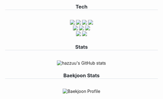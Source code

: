 <div align="center">
    <h3 style="border-bottom: 1px solid #d8dee4; color: #282d33;"> Tech </h3> <br> 
    <div style="margin: 0 auto; text-align: center;" align="center"> 
        <img src="https://img.shields.io/badge/React-61DAFB?style=for-the-badge&logo=React&logoColor=white">
        <img src="https://img.shields.io/badge/Redux-764ABC?style=for-the-badge&logo=Redux&logoColor=white">
        <img src="https://img.shields.io/badge/Javascript-F7DF1E?style=for-the-badge&logo=Javascript&logoColor=white">
        <img src="https://img.shields.io/badge/TypeScript-3178C6?style=for-the-badge&logo=TypeScript&logoColor=white">
        <br/>
        <img src="https://img.shields.io/badge/Node.js-339933?style=for-the-badge&logo=Node.js&logoColor=white">
        <img src="https://img.shields.io/badge/MySQL-4479A1?style=for-the-badge&logo=MySQL&logoColor=white">
        <img src="https://img.shields.io/badge/Express-000000?style=for-the-badge&logo=Express&logoColor=white">
        <br/>
        <img src="https://img.shields.io/badge/Tailwind CSS-06B6D4?style=for-the-badge&logo=Tailwind CSS&logoColor=white">
        <img src="https://img.shields.io/badge/StyledComponents-DB7093?style=for-the-badge&logo=StyledComponents&logoColor=white">
        <br/>
    </div>
</div>

<div align="center">  
    <h3 style="border-bottom: 1px solid #d8dee4; color: #282d33;"> Stats </h3> <br> 
    <div align="center">
        <img src="https://github-readme-stats.vercel.app/api?username=hazzuu123&bg_color=60,7f7fd5,91eae4&title_color=f5f5f5&text_color=f5f5f5" alt="hazzuu's GitHub stats">
    </div> 
</div>

<div align="center">
    <h3 style="border-bottom: 1px solid #d8dee4; color: #282d33;"> Baekjoon Stats </h3> <br>
    <img src="http://mazassumnida.wtf/api/v2/generate_badge?boj=iiujj" alt="Baekjoon Profile">
</div>
